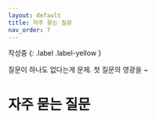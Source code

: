 ```yaml
---
layout: default
title: 자주 묻는 질문
nav_order: 7
---
```


작성중
{: .label .label-yellow }

질문이 하나도 없다는게 문제. 첫 질문의 영광을 ~

# 자주 묻는 질문

